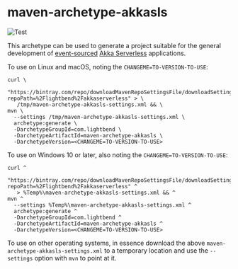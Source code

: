 # maven-archetype-akkasls

![Test](https://github.com/lightbend/akkaserverless-maven-archetype/workflows/Test/badge.svg)

This archetype can be used to generate a project suitable for the general development of 
[event-sourced](https://martinfowler.com/eaaDev/EventSourcing.html) 
[Akka Serverless](https://www.lightbend.com/akka-serverless) applications.

To use on Linux and macOS, noting the `CHANGEME=TO-VERSION-TO-USE`:

```
curl \
  "https://bintray.com/repo/downloadMavenRepoSettingsFile/downloadSettings?repoPath=%2Flightbend%2Fakkaserverless" > \
   /tmp/maven-archetype-akkasls-settings.xml && \
mvn \
  --settings /tmp/maven-archetype-akkasls-settings.xml \
  archetype:generate \
  -DarchetypeGroupId=com.lightbend \
  -DarchetypeArtifactId=maven-archetype-akkasls \
  -DarchetypeVersion=<CHANGEME=TO-VERSION-TO-USE>
```

To use on Windows 10 or later, also noting the `CHANGEME=TO-VERSION-TO-USE`:

```
curl ^
  "https://bintray.com/repo/downloadMavenRepoSettingsFile/downloadSettings?repoPath=%2Flightbend%2Fakkaserverless" ^
   > %Temp%\maven-archetype-akkasls-settings.xml && ^
mvn ^
  --settings %Temp%\maven-archetype-akkasls-settings.xml ^
  archetype:generate ^
  -DarchetypeGroupId=com.lightbend ^
  -DarchetypeArtifactId=maven-archetype-akkasls ^
  -DarchetypeVersion=<CHANGEME=TO-VERSION-TO-USE>
```

To use on other operating systems, in essence download the above `maven-archetype-akkasls-settings.xml` to a temporary
location and use the `--settings` option with `mvn` to point at it.
